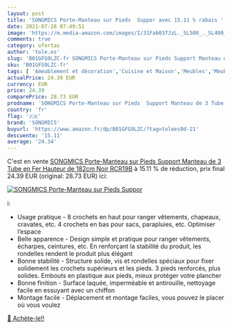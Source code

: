 ```yaml
---
layout: post
title: 'SONGMICS Porte-Manteau sur Pieds  Suppor avec 15.11 % rabais '
date: 2021-07-28 07:49:51
image: 'https://m.media-amazon.com/images/I/31Fab037JzL._SL500_._SL400_.jpg'
comments: true
category: ofertas
author: 'tole.es'
slug: 'B01GFG9LZC-fr SONGMICS Porte-Manteau sur Pieds Support Manteau de 3 Tube...'
sku: 'B01GFG9LZC-fr'
tags: [ 'Ameublement et décoration','Cuisine et Maison','Meubles','Meubles pour entrée','Portemanteaux pour entrée','songmics', ]
actualPrice: 24.39 EUR
currency: EUR
price: 24.39
comparePrice: 28.73 EUR
prodname: 'SONGMICS Porte-Manteau sur Pieds  Support Manteau de 3 Tube en Fer  Hauteur de 182cm  Noir RCR19B'
country: 'fr'
flag: '🇫🇷'
brand: 'SONGMICS'
buyurl: 'https://www.amazon.fr/dp/B01GFG9LZC/?tag=tolees0d-21'
descuento: '15.11'
average: '24.34'
---
```


C'est en vente [SONGMICS Porte-Manteau sur Pieds  Support Manteau de 3 Tube en Fer  Hauteur de 182cm  Noir RCR19B](https://www.amazon.fr/dp/B01GFG9LZC/?tag=tolees0d-21)  à  15.11 % de réduction, prix final  24.39 EUR (original: 28.73 EUR) ici:

[![SONGMICS Porte-Manteau sur Pieds  Suppor](https://m.media-amazon.com/images/I/31Fab037JzL._SL500_._SL400_.jpg)](https://www.amazon.fr/dp/B01GFG9LZC/?tag=tolees0d-21)

ℹ️:

- Usage pratique - 8 crochets en haut pour ranger vêtements, chapeaux, cravates, etc. 4 crochets en bas pour sacs, parapluies, etc. Optimiser l’espace
- Belle apparence - Design simple et pratique pour ranger vêtements, écharpes, ceintures, etc. En renforçant la stabilité du produit, les rondelles rendent le produit plus élégant
- Bonne stabilité - Structure solide, vis et rondelles spéciaux pour fixer solidement les crochets supérieurs et les pieds. 3 pieds renforcés, plus solides. Embouts en plastique aux pieds, mieux protéger votre plancher
- Bonne finition - Surface laquée, imperméable et antirouille, nettoyage facile en essuyant avec un chiffon
- Montage facile - Déplacement et montage faciles, vous pouvez le placer où vous voulez

[🛒 Achète-le!!](https://www.amazon.fr/dp/B01GFG9LZC/?tag=tolees0d-21)
